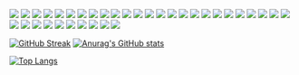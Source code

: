 
![](https://img.shields.io/badge/OS-Linux-informational?style=for-the-badge&logo=linux&logoColor=white&color=2bbc5a)
![](https://img.shields.io/badge/OS-Ubuntu-informational?style=for-the-badge&logo=ubuntu&logoColor=white&color=2bbc8a)
![](https://img.shields.io/badge/Editor-Visual_Studio_Code-informational?style=for-the-badge&logo=visual-studio-code&logoColor=white&color=2bbc8a)
![](https://img.shields.io/badge/Editor-IntelliJ_IDEA-informational?style=for-the-badge&logo=intellij-idea&logoColor=white&color=2bbc8a)
![](https://img.shields.io/badge/Editor-NetBeans_IDE-informational?style=for-the-badge&logo=netbeans-ide&logoColor=white&color=2bbc8a)
![](https://img.shields.io/badge/Code-C-informational?style=for-the-badge&logo=c&logoColor=white&color=2bbc8a)
![](https://img.shields.io/badge/Code-C++-informational?style=for-the-badge&logo=c%2B%2B&logoColor=white&color=2bbc8a)
![](https://img.shields.io/badge/Code-Python-informational?style=for-the-badge&logo=python&logoColor=white&color=2bbc8a)
![](https://img.shields.io/badge/Code-Fortran-informational?style=for-the-badge&logo=fortran&logoColor=white&color=2bbc8a)
![](https://img.shields.io/badge/Code-Java-informational?style=for-the-badge&logo=java&logoColor=white&color=2bbc8a)
![](https://img.shields.io/badge/Code-JavaScript-informational?style=for-the-badge&logo=javascript&logoColor=white&color=2bbc8a)
![](https://img.shields.io/badge/Code-Make-informational?style=for-the-badge&logo=cmake&logoColor=white&color=2bbc8a)
![](https://img.shields.io/badge/Code-Node_JS-informational?style=for-the-badge&logo=node-dot-js&logoColor=white&color=2bbc8a)
![](https://img.shields.io/badge/Code-HTML5-informational?style=for-the-badge&logo=html5&logoColor=white&color=2bbc8a)
![](https://img.shields.io/badge/Code-CSS3-informational?style=for-the-badge&logo=css3&logoColor=white&color=2bbc8a)
![](https://img.shields.io/badge/Code-JavaScript-informational?style=for-the-badge&logo=javascript&logoColor=white&color=2bbc8a)
![](https://img.shields.io/badge/Code-Elixir-informational?style=for-the-badge&logo=elixir&logoColor=white&color=2bbc8a)
![](https://img.shields.io/badge/Code-Angular-informational?style=for-the-badge&logo=angular&logoColor=white&color=2bbc8a)
![](https://img.shields.io/badge/Code-Django-informational?style=for-the-badge&logo=django&logoColor=white&color=2bbc8a)
![](https://img.shields.io/badge/Code-Vue-informational?style=for-the-badge&logo=vue.js&logoColor=white&color=2bbc8a)
![](https://img.shields.io/badge/Code-Material_UI-informational?style=for-the-badge&logo=material-ui&logoColor=white&color=2bbc8a)
![](https://img.shields.io/badge/ML-Tensorflow-informational?style=for-the-badge&logo=tensorflow&logoColor=white&color=2bbc8a)
![](https://img.shields.io/badge/ML-Keras-informational?style=for-the-badge&logo=keras&logoColor=white&color=2bbc8a)
![](https://img.shields.io/badge/ML-Pytorch-informational?style=for-the-badge&logo=pytorch&logoColor=white&color=2bbc8a)
![](https://img.shields.io/badge/Databases-SQLite-informational?style=for-the-badge&logo=sqlite&logoColor=white&color=2bbc8a)
![](https://img.shields.io/badge/Databases-PostgreSQL-informational?style=for-the-badge&logo=postgresql&logoColor=white&color=2bbc8a)
![](https://img.shields.io/badge/Databases-MySQL-00000F?style=for-the-badge&logo=mysql&logoColor=white&color=2bbc8a)
![](https://img.shields.io/badge/Shell-Bash-informational?style=for-the-badge&logo=gnu-bash&logoColor=white&color=2bbc8a)
![](https://img.shields.io/badge/Tools-LaTeX-informational?style=for-the-badge&logo=latex&logoColor=white&color=2bbc8a)
![](https://img.shields.io/badge/Tools-Docker-informational?style=for-the-badge&logo=docker&logoColor=white&color=2bbc8a)
![](https://img.shields.io/badge/Tools-Jupyter-informational?style=for-the-badge&logo=Jupyter&logoColor=white&color=2bbc8a)
![](https://img.shields.io/badge/Tools-Google_Colab-informational?style=for-the-badge&logo=googlecolab&logoColor=white&color=2bbc8a)
![](https://img.shields.io/badge/Cloud-Heroku-430098?style=for-the-badge&logo=heroku&logoColor=white&color=2bbc8a)
![](https://img.shields.io/badge/Cloud-Google_Cloud-4285F4?style=for-the-badge&logo=google-cloud&logoColor=white&color=2bbc8a)
![](https://img.shields.io/badge/Cloud-Amazon_AWS-232F3E?style=for-the-badge&logo=amazon-aws&logoColor=white&color=2bbc8a)



[![GitHub Streak](https://streak-stats.demolab.com/?user=spacemc2)](https://git.io/streak-stats)
[![Anurag's GitHub stats](https://github-readme-stats.vercel.app/api?username=spacemc2)](https://github.com/anuraghazra/github-readme-stats)

[![Top Langs](https://github-readme-stats.vercel.app/api/top-langs/?username=spacemc2&hide=javascript,html)](https://github.com/anuraghazra/github-readme-stats)
